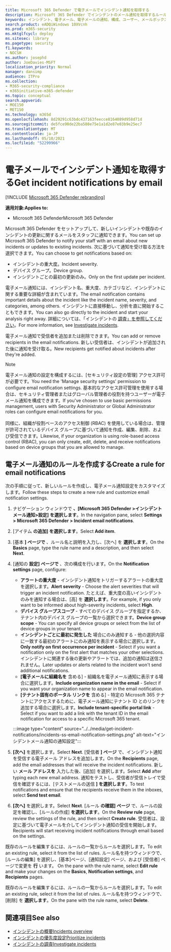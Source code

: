 ```yaml
---
title: Microsoft 365 Defender で電子メールでインシデント通知を取得する
description: Microsoft 365 Defender でインシデントのメール通知を取得するルールを作成する方法について説明します。
keywords: インシデント、電子メール、電子メールの通知、構成、ユーザー、メールボックス、電子メール、インシデント、分析、応答
search.product: eADQiWindows 10XVcnh
ms.prod: m365-security
ms.mktglfcycl: deploy
ms.sitesec: library
ms.pagetype: security
f1.keywords:
- NOCSH
ms.author: josephd
author: JoeDavies-MSFT
localization_priority: Normal
manager: dansimp
audience: ITPro
ms.collection:
- M365-security-compliance
- m365initiative-m365-defender
ms.topic: conceptual
search.appverid:
- MOE150
- MET150
ms.technology: m365d
ms.openlocfilehash: 8d29291c63bdc437163feecce8164089d958d71d
ms.sourcegitcommit: de5fce90de22ba588e75e1a1d2e87e03b9e25ec7
ms.translationtype: MT
ms.contentlocale: ja-JP
ms.lasthandoff: 05/10/2021
ms.locfileid: "52299966"
---
```

# <a name="get-incident-notifications-by-email"></a><span data-ttu-id="0dde3-104">電子メールでインシデント通知を取得する</span><span class="sxs-lookup"><span data-stu-id="0dde3-104">Get incident notifications by email</span></span>

[!INCLUDE [Microsoft 365 Defender rebranding](../includes/microsoft-defender.md)]


<span data-ttu-id="0dde3-105">**適用対象:**</span><span class="sxs-lookup"><span data-stu-id="0dde3-105">**Applies to:**</span></span>
- <span data-ttu-id="0dde3-106">Microsoft 365 Defender</span><span class="sxs-lookup"><span data-stu-id="0dde3-106">Microsoft 365 Defender</span></span>

<span data-ttu-id="0dde3-107">Microsoft 365 Defender をセットアップして、新しいインシデントや既存のインシデントの更新に関するメールをスタッフに通知できます。</span><span class="sxs-lookup"><span data-stu-id="0dde3-107">You can set up Microsoft 365 Defender to notify your staff with an email about new incidents or updates to existing incidents.</span></span> <span data-ttu-id="0dde3-108">次に基づいて通知を受け取る方法を選択できます。</span><span class="sxs-lookup"><span data-stu-id="0dde3-108">You can choose to get notifications based on:</span></span>

- <span data-ttu-id="0dde3-109">インシデントの重大度。</span><span class="sxs-lookup"><span data-stu-id="0dde3-109">Incident severity.</span></span>
- <span data-ttu-id="0dde3-110">デバイス グループ。</span><span class="sxs-lookup"><span data-stu-id="0dde3-110">Device group.</span></span>
- <span data-ttu-id="0dde3-111">インシデントごとの最初の更新のみ。</span><span class="sxs-lookup"><span data-stu-id="0dde3-111">Only on the first update per incident.</span></span>

<span data-ttu-id="0dde3-112">電子メール通知には、インシデント名、重大度、カテゴリなど、インシデントに関する重要な詳細が含まれています。</span><span class="sxs-lookup"><span data-stu-id="0dde3-112">The email notification contains important details about the incident like the incident name, severity, and categories, among others.</span></span> <span data-ttu-id="0dde3-113">インシデントに直接移動し、分析を直に開始することもできます。</span><span class="sxs-lookup"><span data-stu-id="0dde3-113">You can also go directly to the incident and start your analysis right away.</span></span> <span data-ttu-id="0dde3-114">詳細については、「インシデントの [調査」を参照してください](investigate-incidents.md)。</span><span class="sxs-lookup"><span data-stu-id="0dde3-114">For more information, see [Investigate incidents](investigate-incidents.md).</span></span>

<span data-ttu-id="0dde3-115">電子メール通知で受信者を追加または削除できます。</span><span class="sxs-lookup"><span data-stu-id="0dde3-115">You can add or remove recipients in the email notifications.</span></span> <span data-ttu-id="0dde3-116">新しい受信者は、インシデントが追加された後に通知を受け取る。</span><span class="sxs-lookup"><span data-stu-id="0dde3-116">New recipients get notified about incidents after they're added.</span></span> 

>[!NOTE]
><span data-ttu-id="0dde3-117">電子メール通知の設定を構成するには、[セキュリティ設定の管理] アクセス許可が必要です。</span><span class="sxs-lookup"><span data-stu-id="0dde3-117">You need the 'Manage security settings' permission to configure email notification settings.</span></span> <span data-ttu-id="0dde3-118">基本的なアクセス許可管理を使用する場合は、セキュリティ管理者またはグローバル管理者の役割を持つユーザーが電子メール通知を構成できます。</span><span class="sxs-lookup"><span data-stu-id="0dde3-118">If you've chosen to use basic permissions management, users with Security Administrator or Global Administrator roles can configure email notifications for you.</span></span> <br> <br>
<span data-ttu-id="0dde3-119">同様に、組織が役割ベースのアクセス制御 (RBAC) を使用している場合は、管理が許可されているデバイス グループに基づいて通知を作成、編集、削除、および受信できます。</span><span class="sxs-lookup"><span data-stu-id="0dde3-119">Likewise, if your organization is using role-based access control (RBAC), you can only create, edit, delete, and receive notifications based on device groups that you are allowed to manage.</span></span>

## <a name="create-a-rule-for-email-notifications"></a><span data-ttu-id="0dde3-120">電子メール通知のルールを作成する</span><span class="sxs-lookup"><span data-stu-id="0dde3-120">Create a rule for email notifications</span></span>

<span data-ttu-id="0dde3-121">次の手順に従って、新しいルールを作成し、電子メール通知設定をカスタマイズします。</span><span class="sxs-lookup"><span data-stu-id="0dde3-121">Follow these steps to create a new rule and customize email notification settings.</span></span>

1. <span data-ttu-id="0dde3-122">ナビゲーション ウィンドウで **、[Microsoft 365 Defender >インシデントメール通知>設定] を選択します**。</span><span class="sxs-lookup"><span data-stu-id="0dde3-122">In the navigation pane, select **Settings > Microsoft 365 Defender > Incident email notifications**.</span></span>
2. <span data-ttu-id="0dde3-123">[アイテム **の追加] を選択します**。</span><span class="sxs-lookup"><span data-stu-id="0dde3-123">Select **Add item**.</span></span>
3. <span data-ttu-id="0dde3-124">[基本 **] ページで** 、ルール名と説明を入力し、[次へ] を **選択します**。</span><span class="sxs-lookup"><span data-stu-id="0dde3-124">On the **Basics** page, type the rule name and a description, and then select **Next**.</span></span>
4. <span data-ttu-id="0dde3-125">[通知の **設定] ページで** 、次の構成を行います。</span><span class="sxs-lookup"><span data-stu-id="0dde3-125">On the **Notification settings** page, configure:</span></span>
    - <span data-ttu-id="0dde3-126">**アラートの重大度** - インシデント通知をトリガーするアラートの重大度を選択します。</span><span class="sxs-lookup"><span data-stu-id="0dde3-126">**Alert severity** - Choose the alert severities that will trigger an incident notification.</span></span> <span data-ttu-id="0dde3-127">たとえば、重大度の高いインシデントのみを通知する場合は、[高] を **選択します**。</span><span class="sxs-lookup"><span data-stu-id="0dde3-127">For example, if you only want to be informed about high-severity incidents, select **High**.</span></span>
    - <span data-ttu-id="0dde3-128">**デバイス グループスコープ** - すべてのデバイス グループを指定するか、テナント内のデバイス グループの一覧から選択できます。</span><span class="sxs-lookup"><span data-stu-id="0dde3-128">**Device group scope** - You can specify all device groups or select from the list of device groups in your tenant.</span></span>
    - <span data-ttu-id="0dde3-129">**インシデントごとに最初に発生した** 場合にのみ通知する - 他の選択内容に一致する最初のアラートにのみ通知を表示する場合に選択します。</span><span class="sxs-lookup"><span data-stu-id="0dde3-129">**Only notify on first occurrence per incident** - Select if you want a notification only on the first alert that matches your other selections.</span></span> <span data-ttu-id="0dde3-130">インシデントに関連する後の更新やアラートでは、追加の通知は送信されません。</span><span class="sxs-lookup"><span data-stu-id="0dde3-130">Later updates or alerts related to the incident won't send additional notifications.</span></span>
    - <span data-ttu-id="0dde3-131">**[電子メールに組織名を** 含める] - 組織名を電子メール通知に表示する場合に選択します。</span><span class="sxs-lookup"><span data-stu-id="0dde3-131">**Include organization name in the email** - Select if you want your organization name to appear in the email notification.</span></span>
    - <span data-ttu-id="0dde3-132">**[テナント固有のポータル リンクを** 含める] - 特定の Microsoft 365 テナントにアクセスするために、電子メール通知にテナント ID とのリンクを追加する場合に選択します。</span><span class="sxs-lookup"><span data-stu-id="0dde3-132">**Include tenant-specific portal link** - Select if you want to add a link with the tenant ID in the email notification for access to a specific Microsoft 365 tenant.</span></span>

    :::image type="content" source="../../media/get-incident-notifications/incidents-ss-email-notification-settings.png" alt-text="インシデントメール通知の通知設定":::

5. <span data-ttu-id="0dde3-134">**[次へ]** を選択します。</span><span class="sxs-lookup"><span data-stu-id="0dde3-134">Select **Next**.</span></span> <span data-ttu-id="0dde3-135">[受信者 **] ページ** で、インシデント通知を受信する電子メール アドレスを追加します。</span><span class="sxs-lookup"><span data-stu-id="0dde3-135">On the **Recipients** page, add the email addresses that will receive the incident notifications.</span></span> <span data-ttu-id="0dde3-136">新しい **メール アドレスを** 入力した後、[追加] を選択します。</span><span class="sxs-lookup"><span data-stu-id="0dde3-136">Select **Add** after typing each new email address.</span></span> <span data-ttu-id="0dde3-137">通知をテストし、受信者が受信トレイで受信を確認するには、[テストメールの送信 **] を選択します**。</span><span class="sxs-lookup"><span data-stu-id="0dde3-137">To test notifications and ensure that the recipients receive them in the inboxes, select **Send test email**.</span></span> 
6. <span data-ttu-id="0dde3-138">**[次へ]** を選択します。</span><span class="sxs-lookup"><span data-stu-id="0dde3-138">Select **Next**.</span></span> <span data-ttu-id="0dde3-139">[ルール **の確認] ページ** で、ルールの設定を確認し、[ルールの作成] **を選択します**。</span><span class="sxs-lookup"><span data-stu-id="0dde3-139">On the **Review rule** page, review the settings of the rule, and then select **Create rule**.</span></span> <span data-ttu-id="0dde3-140">受信者は、設定に基づいて電子メールを介してインシデント通知の受信を開始します。</span><span class="sxs-lookup"><span data-stu-id="0dde3-140">Recipients will start receiving incident notifications through email based on the settings.</span></span>

<span data-ttu-id="0dde3-141">既存のルールを編集するには、ルールの一覧からルールを選択します。</span><span class="sxs-lookup"><span data-stu-id="0dde3-141">To edit an existing rule, select it from the list of rules.</span></span> <span data-ttu-id="0dde3-142">ルール名を持つウィンドウで、[ルールの編集] を選択し、[基本]ページ、[通知設定] ページ、および [受信者] ページで変更を **行** います。 </span><span class="sxs-lookup"><span data-stu-id="0dde3-142">On the pane with the rule name, select **Edit rule** and make your changes on the **Basics**, **Notification settings**, and **Recipients** pages.</span></span>

<span data-ttu-id="0dde3-143">既存のルールを編集するには、ルールの一覧からルールを選択します。</span><span class="sxs-lookup"><span data-stu-id="0dde3-143">To edit an existing rule, select it from the list of rules.</span></span> <span data-ttu-id="0dde3-144">ルール名を持つウィンドウで、[削除] を **選択します**。</span><span class="sxs-lookup"><span data-stu-id="0dde3-144">On the pane with the rule name, select **Delete**.</span></span>

## <a name="see-also"></a><span data-ttu-id="0dde3-145">関連項目</span><span class="sxs-lookup"><span data-stu-id="0dde3-145">See also</span></span>
- [<span data-ttu-id="0dde3-146">インシデントの概要</span><span class="sxs-lookup"><span data-stu-id="0dde3-146">Incidents overview</span></span>](incidents-overview.md)
- [<span data-ttu-id="0dde3-147">インシデントの優先度設定</span><span class="sxs-lookup"><span data-stu-id="0dde3-147">Prioritize incidents</span></span>](incident-queue.md)
- [<span data-ttu-id="0dde3-148">インシデントの調査</span><span class="sxs-lookup"><span data-stu-id="0dde3-148">Investigate incidents</span></span>](investigate-incidents.md)
